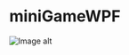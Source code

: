 # miniGameWPF
![Image alt](https://github.com/NikoKushnarenko/miniGameWPF/tree/master/scrin/gameWindow.bmp)
